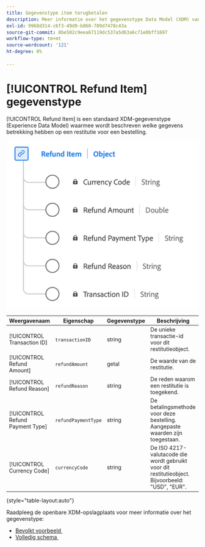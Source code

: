 ```yaml
---
title: Gegevenstype item terugbetalen
description: Meer informatie over het gegevenstype Data Model (XDM) van het gegevensmodel Beleving van item herstellen.
exl-id: 9968d314-c6f3-49d9-b860-709d7478c43a
source-git-commit: 8be502c9eea67119dc537a5d63a6c71e0bff1697
workflow-type: tm+mt
source-wordcount: '121'
ht-degree: 0%

---
```


# [!UICONTROL Refund Item] gegevenstype

[!UICONTROL Refund Item] is een standaard XDM-gegevenstype (Experience Data Model) waarmee wordt beschreven welke gegevens betrekking hebben op een restitutie voor een bestelling.

![&#x200B; een diagram van het gegevenstype van het Punt van de Terugbetaling.](../images/data-types/refund-item.png)

| Weergavenaam | Eigenschap | Gegevenstype | Beschrijving |
|--------------------|-----------------------|-----------|---------------------------------------------------------------------------------------------------|
| [!UICONTROL Transaction ID] | `transactionID` | string | De unieke transactie-id voor dit restitutieobject. |
| [!UICONTROL Refund Amount] | `refundAmount` | getal | De waarde van de restitutie. |
| [!UICONTROL Refund Reason] | `refundReason` | string | De reden waarom een restitutie is toegekend. |
| [!UICONTROL Refund Payment Type] | `refundPaymentType` | string | De betalingsmethode voor deze bestelling. Aangepaste waarden zijn toegestaan. |
| [!UICONTROL Currency Code] | `currencyCode` | string | De ISO 4217-valutacode die wordt gebruikt voor dit restitutieobject. Bijvoorbeeld: &quot;USD&quot;, &quot;EUR&quot;. |

{style="table-layout:auto"}

Raadpleeg de openbare XDM-opslagplaats voor meer informatie over het gegevenstype:

* [&#x200B; Bevolkt voorbeeld &#x200B;](https://github.com/adobe/xdm/blob/master/components/datatypes/refunditem.example.1.json)
* [&#x200B; Volledig schema &#x200B;](https://github.com/adobe/xdm/blob/master/components/datatypes/refunditem.schema.json)
